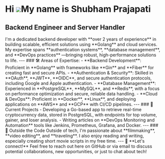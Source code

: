 Hi ![](https://user-images.githubusercontent.com/18350557/176309783-0785949b-9127-417c-8b55-ab5a4333674e.gif)My name is Shubham Prajapati
=========================================================================================================================================

Backend Engineer and Server Handler
-----------------------------------

I'm a dedicated backend developer with \*\*over 2 years of experience\*\* in building scalable, efficient solutions using \*\*Golang\*\* and cloud services. My expertise spans \*\*authentication systems\*\*, \*\*database management\*\*, and \*\*DevOps practices\*\* —bringing robust, high-performance solutions to life. --- ### 🛠️ Areas of Expertise: - \*\*Backend Development\*\*: Proficient in \*\*Golang\*\* with frameworks like \*\*Gin\*\* and \*\*Fiber\*\* for creating fast and secure APIs. - \*\*Authentication & Security\*\*: Skilled in \*\*OAuth\*\*, \*\*JWT\*\*, \*\*OIDC\*\*, and secure authentication protocols, including Google and Apple authentication. - \*\*Database Management\*\*: Experienced in \*\*PostgreSQL\*\*, \*\*MySQL\*\*, and \*\*Redis\*\*, with a focus on performance optimization and secure, reliable data handling. - \*\*Cloud & DevOps\*\*: Proficient in \*\*Docker\*\*, \*\*Linux\*\*, and deploying applications on \*\*AWS\*\* and \*\*GCP\*\* with CI/CD pipelines. --- ### 🌱 Current Projects - Developing a Go-based app to retrieve real-time cryptocurrency data, stored in PostgreSQL, with endpoints for top volume, gainer, and loser analysis. - Writing articles on \*\*DevOps Monitoring and Automation\*\* tools like Jenkins, Prometheus, Grafana, and Docker. --- ### 🎥 Outside the Code Outside of tech, I'm passionate about \*\*filmmaking\*\*, \*\*video editing\*\*, and \*\*traveling\*\*. I also enjoy reading and writing, especially creating short movie scripts in my free time. --- 💬 \*\*Let's connect!\*\* Feel free to reach out here on GitHub or via email to discuss potential collaborations, new opportunities, or just to chat about tech!
